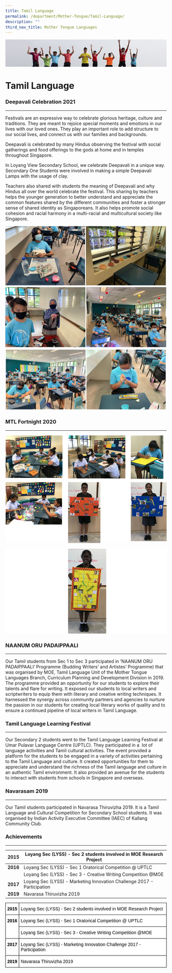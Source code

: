 ```yaml
---
title: Tamil Language
permalink: /department/Mother-Tongue/Tamil-Language/
description: ""
third_nav_title: Mother Tongue Languages
---
```

![](/images/Banner.jpg)

Tamil Language
==============

### Deepavali Celebration 2021
--------------------------

Festivals are an expressive way to celebrate glorious heritage, culture and traditions. They are meant to rejoice special moments and emotions in our lives with our loved ones. They play an important role to add structure to our social lives, and connect us with our families and backgrounds.

  

Deepavali is celebrated by many Hindus observing the festival with social gatherings and food offerings to the gods at home and in temples throughout Singapore. 

  

In Loyang View Secondary School, we celebrate Deepavali in a unique way. Secondary One Students were involved in making a simple Deepavali Lamps with the usage of clay. 

  

Teachers also shared with students the meaning of Deepavali and why Hindus all over the world celebrate the festival. This sharing by teachers helps the younger generation to better understand and appreciate the common features shared by the different communities and foster a stronger sense of shared identity as Singaporeans. It also helps promote social cohesion and racial harmony in a multi-racial and multicultural society like Singapore.

![](/images/TamilLang1.png)
![](/images/TamilLang2.png)

### MTL Fortnight 2020
------------------

![](/images/TamilLang3.png)

![](/images/TamilLang4.png)


### NAANUM ORU PADAIPPAALI
----------------------

Our Tamil students from Sec 1 to Sec 3 participated in ‘NAANUM ORU PADAIPPAALI’ Programme (Budding Writers’ and Artistes’ Programme) that was organised by MOE, Tamil Language Unit of the Mother Tongue Languages Branch, Curriculum Planning and Development Division in 2019. The programme provided an opportunity for our students to explore their talents and flare for writing. It exposed our students to local writers and scriptwriters to equip them with literary and creative writing techniques. It harnessed the synergy across community partners and agencies to nurture the passion in our students for creating local literary works of quality and to ensure a continued pipeline of local writers in Tamil Language.

### Tamil Language Learning Festival
--------------------------------

Our Secondary 2 students went to the Tamil Language Learning Festival at Umar Pulavar Language Centre (UPTLC). They participated in a  lot of language activities and Tamil cultural activities. The event provided a platform for the students to be engaged in a variety of activities pertaining to the Tamil Language and culture. It created opportunities for them to appreciate and understand the richness of the Tamil language and culture in an authentic Tamil environment. It also provided an avenue for the students to interact with students from schools in Singapore and overseas.

### Navarasam 2019
--------------

Our Tamil students participated in Navarasa Thiruvizha 2019. It is a Tamil Language and Cultural Competition for Secondary School students. It was organised by Indian Activity Executive Committee (IAEC) of Kallang Community Club.

### Achievements
------------

| **2015** 	| Loyang Sec (LYSS) - Sec 2 students involved in MOE Research Project     	|
|----------	|-------------------------------------------------------------------------	|
| **2016** 	| Loyang Sec (LYSS) - Sec 1 Oratorical Competition @ UPTLC                	|
|          	| Loyang Sec (LYSS) - Sec 3 - Creative Writing Competition @MOE           	|
| **2017** 	| Loyang Sec (LYSS) - Marketing Innovation Challenge 2017 - Participation 	|
| **2019** 	| Navarasa Thiruvizha 2019                                                	|


<style type="text/css">
.tg  {border-collapse:collapse;border-spacing:0;}
.tg td{border-color:black;border-style:solid;border-width:1px;font-family:Arial, sans-serif;font-size:14px;
  overflow:hidden;padding:10px 5px;word-break:normal;}
.tg th{border-color:black;border-style:solid;border-width:1px;font-family:Arial, sans-serif;font-size:14px;
  font-weight:normal;overflow:hidden;padding:10px 5px;word-break:normal;}
.tg .tg-citn{background-color:#FFF;color:#333;text-align:left;vertical-align:top}
.tg .tg-rdtm{background-color:#FFF;color:#333;font-weight:bold;text-align:left;vertical-align:top}
</style>
<table class="tg">
<thead>
  <tr>
    <th class="tg-rdtm"><span style="font-weight:700;color:#000;background-color:transparent">2015</span></th>
    <th class="tg-citn"><span style="color:#000;background-color:transparent">Loyang Sec (LYSS) - Sec 2 students involved in MOE Research Project</span></th>
  </tr>
</thead>
<tbody>
  <tr>
    <td class="tg-rdtm" rowspan="2"><span style="font-weight:700;color:#000;background-color:transparent">2016</span></td>
    <td class="tg-citn"><span style="color:#000;background-color:transparent">Loyang Sec (LYSS) - Sec 1 Oratorical Competition @ UPTLC</span></td>
  </tr>
  <tr>
    <td class="tg-citn"><span style="color:#000;background-color:transparent">Loyang Sec (LYSS) - Sec 3 - Creative Writing Competition @MOE</span></td>
  </tr>
  <tr>
    <td class="tg-rdtm"><span style="font-weight:700;color:#000;background-color:transparent">2017</span></td>
    <td class="tg-citn"><span style="color:#000;background-color:transparent">Loyang Sec (LYSS) - Marketing Innovation Challenge 2017 - Participation</span></td>
  </tr>
  <tr>
    <td class="tg-rdtm"><span style="font-weight:700;color:#000;background-color:transparent">2019</span></td>
    <td class="tg-citn"><span style="color:#000;background-color:transparent">Navarasa Thiruvizha 2019</span></td>
  </tr>
</tbody>
</table>
